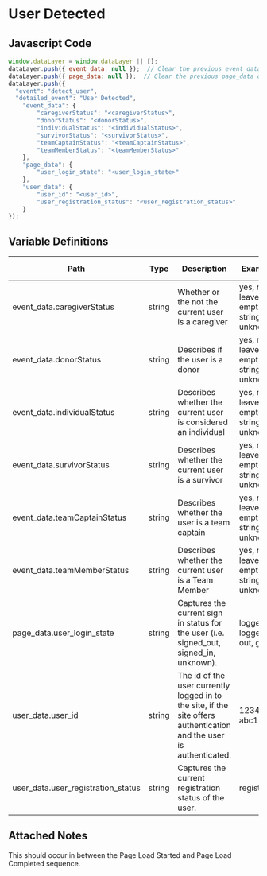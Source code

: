# User Detected

### 

## Javascript Code
```js
window.dataLayer = window.dataLayer || [];
dataLayer.push({ event_data: null });  // Clear the previous event_data object.
dataLayer.push({ page_data: null });  // Clear the previous page_data object.
dataLayer.push({
  "event": "detect_user",
  "detailed_event": "User Detected",
    "event_data": {
        "caregiverStatus": "<caregiverStatus>",
        "donorStatus": "<donorStatus>",
        "individualStatus": "<individualStatus>",
        "survivorStatus": "<survivorStatus>",
        "teamCaptainStatus": "<teamCaptainStatus>",
        "teamMemberStatus": "<teamMemberStatus>"
    },
    "page_data": {
        "user_login_state": "<user_login_state>"
    },
    "user_data": {
        "user_id": "<user_id>",
        "user_registration_status": "<user_registration_status>"
    }
});
```

## Variable Definitions

|Path|Type|Description|Example|Pattern|Min Length|Max Length|Minimum|Maximum|Multiple Of|
| --- | --- | --- | --- | --- | --- | --- | --- | --- | --- |
|event_data.caregiverStatus|string|Whether or the not the current user is a caregiver|yes, no, leave as empty string if unknown|||||||
|event_data.donorStatus|string|Describes if the user is a donor|yes, no, leave as empty string if unknown|||||||
|event_data.individualStatus|string|Describes whether the current user is considered an individual|yes, no, leave as empty string if unknown|||||||
|event_data.survivorStatus|string|Describes whether the current user is a survivor|yes, no, leave as empty string if unknown|||||||
|event_data.teamCaptainStatus|string|Describes whether the user is a team captain|yes, no, leave as empty string if unknown|||||||
|event_data.teamMemberStatus|string|Describes whether the current user is a Team Member|yes, no, leave as empty string if unknown|||||||
|page_data.user_login_state|string|Captures the current sign in status for the user \(i.e. signed\_out, signed\_in, unknown\).|logged in, logged out, guest|||||||
|user_data.user_id|string|The id of the user currently logged in to the site, if the site offers authentication and the user is authenticated.|123456, abc123|||||||
|user_data.user_registration_status|string|Captures the current registration status of the user.|registered|||||||

## Attached Notes

<p>This should occur in between the Page Load Started and Page Load Completed sequence.</p>
